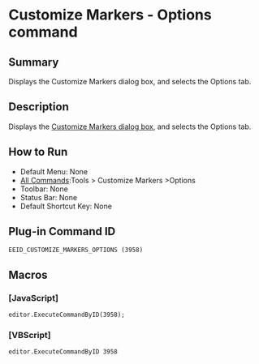 # Customize Markers - Options command

## Summary

Displays the Customize Markers dialog box, and selects the Options tab.

## Description

Displays the [Customize Markers dialog box](../../dlg/customize_markers/index), and selects the Options tab.

## How to Run

- Default Menu: None
- [All Commands](all_commands):Tools >
Customize Markers \>Options
- Toolbar: None
- Status Bar: None
- Default Shortcut Key: None

## Plug-in Command ID

```
EEID_CUSTOMIZE_MARKERS_OPTIONS (3958)```

## Macros

### \[JavaScript\]

```
editor.ExecuteCommandByID(3958);
```

### \[VBScript\]

```
editor.ExecuteCommandByID 3958
```
